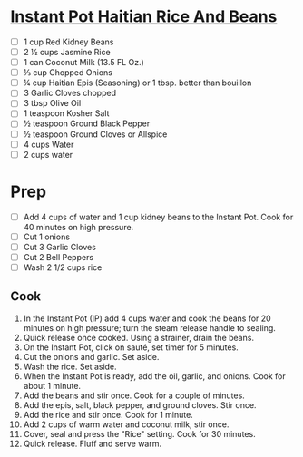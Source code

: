 # [Instant Pot Haitian Rice And Beans](https://www.savorythoughts.com/instant-pot-haitian-rice-beans/#recipe)

- [ ] 1 cup Red Kidney Beans
- [ ] 2 ½ cups Jasmine Rice
- [ ] 1 can Coconut Milk (13.5 FL Oz.)
- [ ] ⅓ cup Chopped Onions
- [ ] ¼ cup Haitian Epis (Seasoning) or 1 tbsp. better than bouillon
- [ ] 3 Garlic Cloves chopped
- [ ] 3 tbsp Olive Oil
- [ ] 1 teaspoon Kosher Salt
- [ ] ½ teaspoon Ground Black Pepper
- [ ] ½ teaspoon Ground Cloves or Allspice
- [ ] 4 cups Water
- [ ] 2 cups water

# Prep
- [ ] Add 4 cups of water and 1 cup kidney beans to the Instant Pot. Cook for 40 minutes on high pressure.
- [ ] Cut 1 onions
- [ ] Cut 3 Garlic Cloves
- [ ] Cut 2 Bell Peppers
- [ ] Wash 2 1/2 cups rice

## Cook
1. In the Instant Pot (IP) add 4 cups water and cook the beans for 20 minutes on high pressure; turn the steam release handle to sealing.
2. Quick release once cooked. Using a strainer, drain the beans.
3. On the Instant Pot, click on sauté, set timer for 5 minutes.
4. Cut the onions and garlic. Set aside.
5. Wash the rice. Set aside.
6. When the Instant Pot is ready, add the oil, garlic, and onions. Cook for about 1 minute.
7. Add the beans and stir once. Cook for a couple of minutes.
8. Add the epis, salt, black pepper, and ground cloves. Stir once.
9. Add the rice and stir once. Cook for 1 minute.
10. Add 2 cups of warm water and coconut milk, stir once.
11. Cover, seal and press the "Rice" setting. Cook for 30 minutes.
12. Quick release. Fluff and serve warm.
